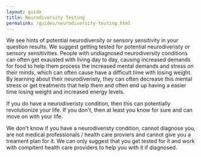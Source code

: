 ```yaml
---
layout: guide
title: Neurodiversity Testing
permalink: /guides/neurodiversity-testing.html
---
```


We see hints of potential neurodiversity or sensory sensitivity in your question results.  We suggest getting tested for potential neurodiveristy or sensory sensitivities.  People with undiagnosed neurodiversity conditions can often get exausted with living day to day, causing increased demands for food to help them process the increased mental demands and stress on their minds, which can often cause have a difficult time with losing weight.  By learning about their neurodiveristy, they can often decrease this mental stress or get treatments that help them and often end up having a easier time losing weight and increased energy levels. 

If you do have a neurodiveristy condition, then this can potentially revolutionize your life.   If you don't, then at least you know for sure and can move on with your life. 

We don't know if you have a neurodiveristy condition, cannot diagnose you, are not medical professionals / health care proviers and cannot give you a treament plan for it.  We can only suggest that you get tested for it and work with compitent health care providers to help you with it if diagnosed. 

